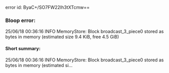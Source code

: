 error id: ByaC+/SO7FW22Ih3tXTcmw==
### Bloop error:

25/06/18 00:36:16 INFO MemoryStore: Block broadcast_3_piece0 stored as bytes in memory (estimated size 9.4 KiB, free 4.5 GiB)
#### Short summary: 

25/06/18 00:36:16 INFO MemoryStore: Block broadcast_3_piece0 stored as bytes in memory (estimated si...